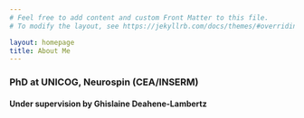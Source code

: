 ```yaml
---
# Feel free to add content and custom Front Matter to this file.
# To modify the layout, see https://jekyllrb.com/docs/themes/#overriding-theme-defaults

layout: homepage
title: About Me
---
```


###  PhD at UNICOG, Neurospin (CEA/INSERM)
#### Under supervision by Ghislaine Deahene-Lambertz
